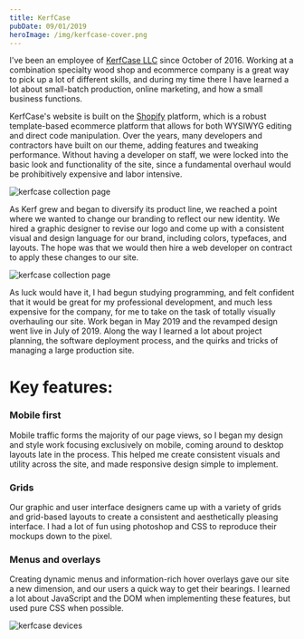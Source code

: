```yaml
---
title: KerfCase
pubDate: 09/01/2019
heroImage: /img/kerfcase-cover.png
---
```


I've been an employee of [KerfCase LLC](https://kerfcase.com) since October of 2016\. Working at a combination specialty wood shop and ecommerce company is a great way to pick up a lot of different skills, and during my time there I have learned a lot about small-batch production, online marketing, and how a small business functions.

KerfCase's website is built on the [Shopify](https://www.shopify.com) platform, which is a robust template-based ecommerce platform that allows for both WYSIWYG editing and direct code manipulation. Over the years, many developers and contractors have built on our theme, adding features and tweaking performance. Without having a developer on staff, we were locked into the basic look and functionality of the site, since a fundamental overhaul would be prohibitively expensive and labor intensive.

![kerfcase collection page](/img/kerfcase-collection.png)

As Kerf grew and began to diversify its product line, we reached a point where we wanted to change our branding to reflect our new identity. We hired a graphic designer to revise our logo and come up with a consistent visual and design language for our brand, including colors, typefaces, and layouts. The hope was that we would then hire a web developer on contract to apply these changes to our site.

![kerfcase collection page](/img/kerfcase-product.png)

As luck would have it, I had begun studying programming, and felt confident that it would be great for my professional development, and much less expensive for the company, for me to take on the task of totally visually overhauling our site. Work began in May 2019 and the revamped design went live in July of 2019\. Along the way I learned a lot about project planning, the software deployment process, and the quirks and tricks of managing a large production site.

# Key features:

### Mobile first

Mobile traffic forms the majority of our page views, so I began my design and style work focusing exclusively on mobile, coming around to desktop layouts late in the process. This helped me create consistent visuals and utility across the site, and made responsive design simple to implement.

### Grids

Our graphic and user interface designers came up with a variety of grids and grid-based layouts to create a consistent and aesthetically pleasing interface. I had a lot of fun using photoshop and CSS to reproduce their mockups down to the pixel.

### Menus and overlays

Creating dynamic menus and information-rich hover overlays gave our site a new dimension, and our users a quick way to get their bearings. I learned a lot about JavaScript and the DOM when implementing these features, but used pure CSS when possible.

![kerfcase devices](/img/kerfcase-devices.png)
